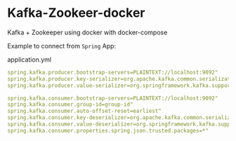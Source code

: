 # Kafka-Zookeer-docker
Kafka + Zookeeper using docker with docker-compose

Example to connect from `Spring` App:

application.yml
```yml
spring.kafka.producer.bootstrap-servers=PLAINTEXT://localhost:9092"
spring.kafka.producer.key-serializer=org.apache.kafka.common.serialization.StringDeserializer"
spring.kafka.producer.value-serializer=org.springframework.kafka.support.serializer.JsonDeserializer"

spring.kafka.consumer.bootstrap-servers=PLAINTEXT://localhost:9092"
spring.kafka.consumer.group-id=group-id"
spring.kafka.consumer.auto-offset-reset=earliest"
spring.kafka.consumer.key-deserializer=org.apache.kafka.common.serialization.StringDeserializer"
spring.kafka.consumer.value-deserializer=org.springframework.kafka.support.serializer.JsonDeserializer"
spring.kafka.consumer.properties.spring.json.trusted.packages=*"
```
